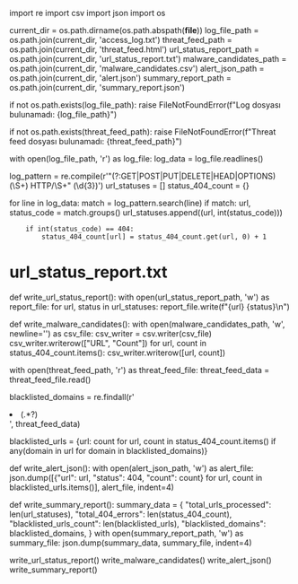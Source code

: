 
import re
import csv
import json
import os


current_dir = os.path.dirname(os.path.abspath(__file__))
log_file_path = os.path.join(current_dir, 'access_log.txt')
threat_feed_path = os.path.join(current_dir, 'threat_feed.html')
url_status_report_path = os.path.join(current_dir, 'url_status_report.txt')
malware_candidates_path = os.path.join(current_dir, 'malware_candidates.csv')
alert_json_path = os.path.join(current_dir, 'alert.json')
summary_report_path = os.path.join(current_dir, 'summary_report.json')


if not os.path.exists(log_file_path):
    raise FileNotFoundError(f"Log dosyası bulunamadı: {log_file_path}")

if not os.path.exists(threat_feed_path):
    raise FileNotFoundError(f"Threat feed dosyası bulunamadı: {threat_feed_path}")

with open(log_file_path, 'r') as log_file:
    log_data = log_file.readlines()


log_pattern = re.compile(r'"(?:GET|POST|PUT|DELETE|HEAD|OPTIONS) (\S+) HTTP/\S+" (\d{3})')
url_statuses = []
status_404_count = {}

for line in log_data:
    match = log_pattern.search(line)
    if match:
        url, status_code = match.groups()
        url_statuses.append((url, int(status_code)))

        if int(status_code) == 404:
            status_404_count[url] = status_404_count.get(url, 0) + 1


# url_status_report.txt
def write_url_status_report():
    with open(url_status_report_path, 'w') as report_file:
        for url, status in url_statuses:
            report_file.write(f"{url} {status}\n")


def write_malware_candidates():
    with open(malware_candidates_path, 'w', newline='') as csv_file:
        csv_writer = csv.writer(csv_file)
        csv_writer.writerow(["URL", "Count"])
        for url, count in status_404_count.items():
            csv_writer.writerow([url, count])


with open(threat_feed_path, 'r') as threat_feed_file:
    threat_feed_data = threat_feed_file.read()

blacklisted_domains = re.findall(r'<li>(.*?)</li>', threat_feed_data)


blacklisted_urls = {url: count for url, count in status_404_count.items()
                    if any(domain in url for domain in blacklisted_domains)}


def write_alert_json():
    with open(alert_json_path, 'w') as alert_file:
        json.dump([{"url": url, "status": 404, "count": count} for url, count in blacklisted_urls.items()], alert_file, indent=4)


def write_summary_report():
    summary_data = {
        "total_urls_processed": len(url_statuses),
        "total_404_errors": len(status_404_count),
        "blacklisted_urls_count": len(blacklisted_urls),
        "blacklisted_domains": blacklisted_domains,
    }
    with open(summary_report_path, 'w') as summary_file:
        json.dump(summary_data, summary_file, indent=4)


write_url_status_report()
write_malware_candidates()
write_alert_json()
write_summary_report()
